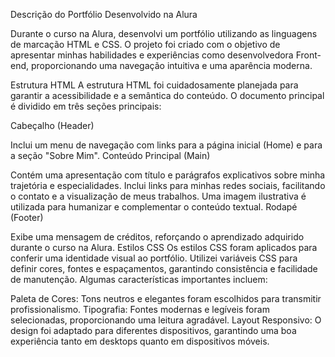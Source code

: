 Descrição do Portfólio Desenvolvido na Alura

Durante o curso na Alura, desenvolvi um portfólio utilizando as linguagens de marcação HTML e CSS. O projeto foi criado com o objetivo de apresentar minhas habilidades e experiências como desenvolvedora Front-end, proporcionando uma navegação intuitiva e uma aparência moderna.

Estrutura HTML
A estrutura HTML foi cuidadosamente planejada para garantir a acessibilidade e a semântica do conteúdo. O documento principal é dividido em três seções principais:

Cabeçalho (Header)

Inclui um menu de navegação com links para a página inicial (Home) e para a seção "Sobre Mim".
Conteúdo Principal (Main)

Contém uma apresentação com título e parágrafos explicativos sobre minha trajetória e especialidades.
Inclui links para minhas redes sociais, facilitando o contato e a visualização de meus trabalhos.
Uma imagem ilustrativa é utilizada para humanizar e complementar o conteúdo textual.
Rodapé (Footer)

Exibe uma mensagem de créditos, reforçando o aprendizado adquirido durante o curso na Alura.
Estilos CSS
Os estilos CSS foram aplicados para conferir uma identidade visual ao portfólio. Utilizei variáveis CSS para definir cores, fontes e espaçamentos, garantindo consistência e facilidade de manutenção. Algumas características importantes incluem:

Paleta de Cores: Tons neutros e elegantes foram escolhidos para transmitir profissionalismo.
Tipografia: Fontes modernas e legíveis foram selecionadas, proporcionando uma leitura agradável.
Layout Responsivo: O design foi adaptado para diferentes dispositivos, garantindo uma boa experiência tanto em desktops quanto em dispositivos móveis.
